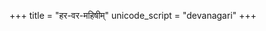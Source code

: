+++
title = "हर-वर-महिषीम्"
unicode_script = "devanagari"
+++

<div class="js_include" url="/purANam/skanda-purANam/8_ambikA-khaNDaH/stotrANi/hara-vara-mahiShIm/"  newLevelForH1="2" includeTitle="false"> </div>  

